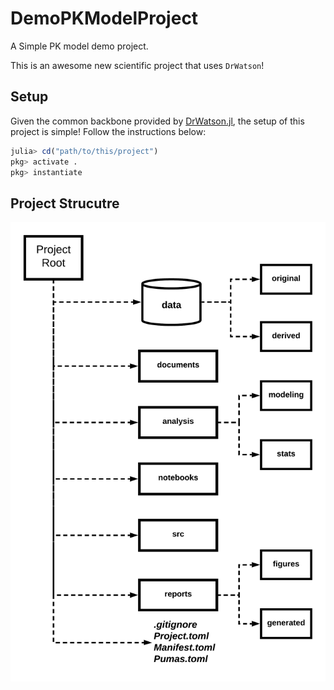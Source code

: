 # DemoPKModelProject
A Simple PK model demo project.

This is an awesome new scientific project that uses `DrWatson`!

## Setup

Given the common backbone provided by [DrWatson.jl](https://juliadynamics.github.io/DrWatson.jl/dev/), the setup of this project is simple! Follow the instructions below: 

```julia 
julia> cd("path/to/this/project")
pkg> activate .
pkg> instantiate
```
## Project Strucutre 


![project structure](/assets/projectstructure.png)

